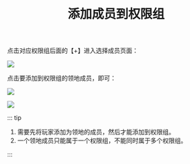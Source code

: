﻿---
title: 添加成员到权限组
createTime: 2025/03/14 09:19:29
permalink: /doc/player/group/add/
---

点击对应权限组后面的【+】进入选择成员页面：

![](/player/group/add/1.png)

点击要添加到权限组的领地成员，即可：

![](/player/group/add/2.png)

![](/player/group/add/3.png)

::: tip

1. 需要先将玩家添加为领地的成员，然后才能添加到权限组。
2. 一个领地成员只能属于一个权限组，不能同时属于多个权限组。

:::

